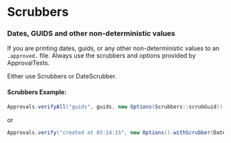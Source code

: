 # Scrubbers

### Dates, GUIDS and other non-deterministic values

If you are printing dates, guids, or any other non-deterministic values to an `.approved.` file. 
Always use the scrubbers and options provided by ApprovalTests.

Either use Scrubbers or DateScrubber.
#### Scrubbers Example:

```java
Approvals.verifyAll("guids", guids, new Options(Scrubbers::scrubGuid));
```
 or 
```java
Approvals.verify("created at 03:14:15", new Options().withScrubber(DateScrubber.getScrubberFor("00:00:00")));
```
